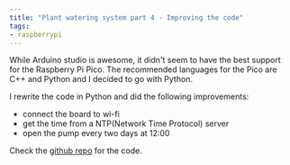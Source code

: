 ```yaml
---
title: "Plant watering system part 4 - Improving the code"
tags:
- raspberrypi
---
```


While Arduino studio is awesome, it didn't seem to have the best support for the Raspberry Pi Pico. The recommended languages for the Pico are C++ and Python and I decided to go with Python.

I rewrite the code in Python and did the following improvements:
- connect the board to wi-fi
- get the time from a NTP(Network Time Protocol) server
- open the pump every two days at 12:00 

Check the [github repo](https://github.com/danielmititelu/plant-watering-system) for the code.